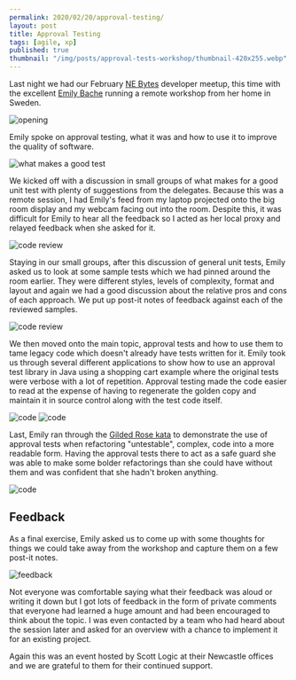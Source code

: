 ```yaml
---
permalink: 2020/02/20/approval-testing/
layout: post
title: Approval Testing
tags: [agile, xp]
published: true
thumbnail: "/img/posts/approval-tests-workshop/thumbnail-420x255.webp"
---
```


Last night we had our February <a href="http://nebytes.net">NE Bytes</a> developer meetup, this time with the
excellent <a href="https://twitter.com/emilybache">Emily Bache</a> running a remote workshop from her home in Sweden.

<img src="/img/posts/approval-tests-workshop/opening.webp" alt="opening" class="u-max-full-width" />

Emily spoke on approval testing, what it was and how to use it to improve the quality of software.

<img src="/img/posts/approval-tests-workshop/discussion.webp" alt="what makes a good test" class="u-max-full-width" />

We kicked off with a discussion in small groups of what makes for a good unit test with plenty of suggestions from the delegates. Because this was
a remote session, I had Emily's feed from my laptop projected onto the big room display and my webcam facing out into the room. Despite
this, it was difficult for Emily to hear all the feedback so I acted as her local proxy and relayed feedback when she asked for it.

<img src="/img/posts/approval-tests-workshop/workshop-1.webp" alt="code review" class="u-max-full-width" />

Staying in our small groups, after this discussion of general unit tests, Emily asked us to look at some sample tests which we had
pinned around the room earlier. They were different styles, levels of complexity, format and layout and again we had a good
discussion about the relative pros and cons of each approach. We put up post-it notes of feedback against each of the reviewed samples.

<img src="/img/posts/approval-tests-workshop/workshop-2.webp" alt="code review" class="u-max-full-width" />

We then moved onto the main topic, approval tests and how to use them to tame legacy code which doesn't already have tests written for it.
Emily took us through several different applications to show how to use an approval test library in Java using a shopping cart example where
the original tests were verbose with a lot of repetition. Approval testing made the code easier to read at the expense of having to regenerate the
golden copy and maintain it in source control along with the test code itself.

<img src="/img/posts/approval-tests-workshop/code-1.webp" alt="code" class="u-max-full-width" />

<img src="/img/posts/approval-tests-workshop/code-2.webp" alt="code" class="u-max-full-width" />

Last, Emily ran through the <a href="https://github.com/emilybache/GildedRose-Refactoring-Kata">Gilded Rose kata</a> to demonstrate the use of
approval tests when refactoring "untestable", complex, code into a more readable form. Having the approval tests there to act as a safe guard she
was able to make some bolder refactorings than she could have without them and was confident that she hadn't broken anything.

<img src="/img/posts/approval-tests-workshop/code-3.webp" alt="code" class="u-max-full-width" />

## Feedback

As a final exercise, Emily asked us to come up with some thoughts for things we could take away from the workshop and capture
them on a few post-it notes.

<img src="/img/posts/approval-tests-workshop/feedback-postits.webp" alt="feedback" class="u-max-full-width" />

Not everyone was comfortable saying what their feedback was aloud or writing it down but I got lots of feedback in the form of
private comments that everyone had learned a huge amount and had been encouraged to think about the topic. I was even contacted by
a team who had heard about the session later and asked for an overview with a chance to implement it for an existing project.

Again this was an event hosted by Scott Logic at their Newcastle offices and we are grateful to them for their continued support.
